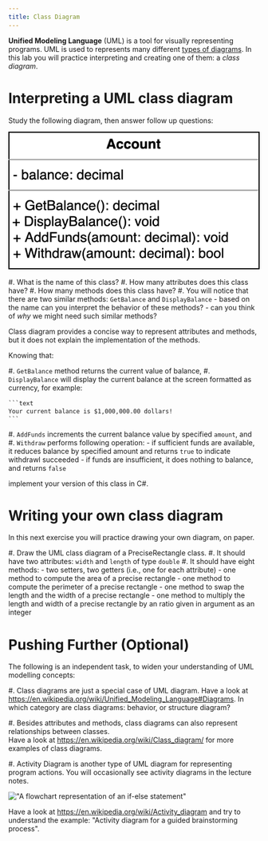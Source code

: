 ```yaml
---
title: Class Diagram
---
```



**Unified Modeling Language** (UML) is a tool for visually representing programs. 
UML is used to represents many different [types of diagrams](https://en.wikipedia.org/wiki/Unified_Modeling_Language#Diagrams).
In this lab you will practice interpreting and creating one of them: a _class diagram_. 

# Interpreting a UML class diagram

Study the following diagram, then answer follow up questions:

!["Class diagram for a bank account"](img/account_class.png)

#. What is the name of this class?
#. How many attributes does this class have?
#. How many methods does this class have?
#. You will notice that there are two similar methods: `GetBalance` and `DisplayBalance`
    - based on the name can you interpret the behavior of these methods?
    - can you think of _why_ we might need such similar methods?

Class diagram provides a concise way to represent attributes and methods, but it does not explain the implementation of the methods.

Knowing that:

#. `GetBalance` method returns the current value of balance,
#. `DisplayBalance` will display the current balance at the screen formatted as currency, for example:

    ```text
    Your current balance is $1,000,000.00 dollars!
    ``` 
    
#. `AddFunds` increments the current balance value by specified `amount`, and
#. `Withdraw` performs following operation:
    - if sufficient funds are available, it reduces balance by specified amount and returns `true` to indicate withdrawl succeeded
    - if funds are insufficient, it does nothing to balance, and returns `false`

implement your version of this class in C\#.

# Writing your own class diagram 

In this next exercise you will practice drawing your own diagram, on paper.

#. Draw the UML class diagram of a PreciseRectangle class.
#. It should have two attributes: `width` and `length` of type `double`
#. It should have eight methods:
    - two setters, two getters (i.e., one for each attribute) 
    - one method to compute the area of a precise rectangle
    - one method to compute the perimeter of a precise rectangle
    - one method to swap the length and the width of a precise rectangle
    - one method to multiply the length and width of a precise rectangle by an ratio given in argument as an integer


# Pushing Further (Optional)

The following is an independent task, to widen your understanding of UML modelling concepts:

#. Class diagrams are just a special case of UML diagram. 
   Have a look at <https://en.wikipedia.org/wiki/Unified_Modeling_Language#Diagrams>.
   In which category are class diagrams: behavior, or structure diagram?
   
#. Besides attributes and methods, class diagrams can also represent relationships between classes.  
   Have a look at <https://en.wikipedia.org/wiki/Class_diagram/> for more examples of class diagrams.

#. Activity Diagram is another type of UML diagram for representing program actions. 
   You will occasionally see activity diagrams in the lecture notes.

   !["A flowchart representation of an if-else statement"](img/activity_diag_vote_if_else)
    
   Have a look at <https://en.wikipedia.org/wiki/Activity_diagram> and try to 
   understand the example: "Activity diagram for a guided brainstorming process".

